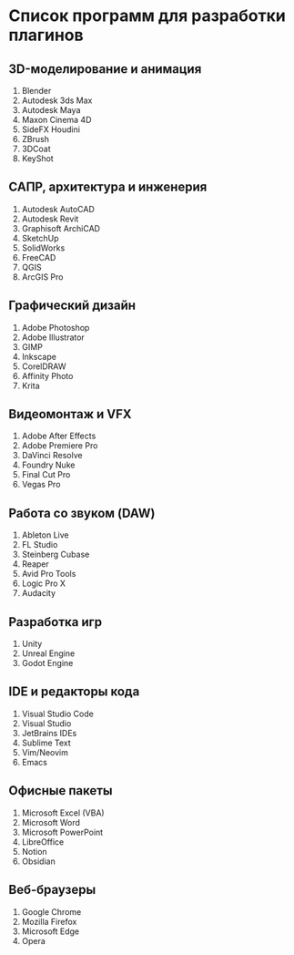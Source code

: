 # Список программ для разработки плагинов

## 3D-моделирование и анимация
1. Blender
2. Autodesk 3ds Max
3. Autodesk Maya
4. Maxon Cinema 4D
5. SideFX Houdini
6. ZBrush
7. 3DCoat
8. KeyShot

## САПР, архитектура и инженерия
1. Autodesk AutoCAD
2. Autodesk Revit
3. Graphisoft ArchiCAD
4. SketchUp
5. SolidWorks
6. FreeCAD
7. QGIS
8. ArcGIS Pro

## Графический дизайн
1. Adobe Photoshop
2. Adobe Illustrator
3. GIMP
4. Inkscape
5. CorelDRAW
6. Affinity Photo
7. Krita

## Видеомонтаж и VFX
1. Adobe After Effects
2. Adobe Premiere Pro
3. DaVinci Resolve
4. Foundry Nuke
5. Final Cut Pro
6. Vegas Pro

## Работа со звуком (DAW)
1. Ableton Live
2. FL Studio
3. Steinberg Cubase
4. Reaper
5. Avid Pro Tools
6. Logic Pro X
7. Audacity

## Разработка игр
1. Unity
2. Unreal Engine
3. Godot Engine

## IDE и редакторы кода
1. Visual Studio Code
2. Visual Studio
3. JetBrains IDEs
4. Sublime Text
5. Vim/Neovim
6. Emacs

## Офисные пакеты
1. Microsoft Excel (VBA)
2. Microsoft Word
3. Microsoft PowerPoint
4. LibreOffice
5. Notion
6. Obsidian

## Веб-браузеры
1. Google Chrome
2. Mozilla Firefox
3. Microsoft Edge
4. Opera